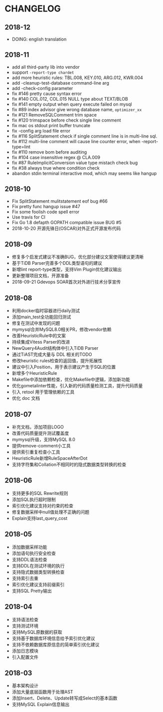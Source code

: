 # CHANGELOG

## 2018-12
- DOING: english translation

## 2018-11
- add all third-party lib into vendor
- support `-report-type chardet`
- add more heuristic rules: TBL.008, KEY.010, ARG.012, KWR.004
- add -cleanup-test-database command-line arg
- add -check-config parameter
- fix #146 pretty cause syntax error
- fix #140 COL.012, COL.015 NULL type about TEXT/BLOB
- fix #141 empty output when query execute failed on mysql
- fix #89 index advisor give wrong database name, `optimizer_xx`
- fix #121 RemoveSQLComment trim space
- fix #120 trimspace before check single line comment
- fix mac os stdout print buffer truncate
- fix -config arg load file error
- fix #116 SplitStatement check if single comment line is in multi-line sql.
- fix #112 multi-line comment will cause line counter error, when -report-type=lint
- fix #110 remove bom before auditing
- fix #104 case insensitive regex @ CLA.009
- fix #87 RuleImplicitConversion value type mistach check bug
- fix #38 always true where condition check
- abandon stdin terminal interactive mod, which may seems like hangup

## 2018-10
- Fix SplitStatement mulitstatement eof bug #66
- Fix pretty func hangup issue #47
- Fix some foolish code spell error
- Use travis for CI
- Fix Go 1.8 defapth GOPATH compatible issue BUG #5
- 2018-10-20 开源先锋日(OSCAR)对外正式开源发布代码

## 2018-09
- 修复多个启发式建议不准确BUG，优化部分建议文案使得建议更清晰
- 基于TiDB Parser完善多个DDL类型语句的建议
- 新增lint report-type类型，支持Vim Plugin优化建议输出
- 更新整理项目文档，开源准备
- 2018-09-21 Gdevops SOAR首次对外进行技术分享宣传

## 2018-08
- 利用docker临时容器进行daily测试
- 添加main_test全功能回归测试
- 修复在测试中发现的问题
- mymysql合并MySQL8.0相关PR，修改vendor依赖
- 改善HeuristicRule中的文案
- 持续集成Vitess Parser的改进
- NewQuery4Audit结构体中引入TiDB Parser
- 通过TiAST完成大量与 DDL 相关的TODO
- 修改heuristic rules检查的返回值，提升拓展性
- 建议中引入Position，用于表示建议产生于SQL的位置
- 新增多个HeuristicRule
- Makefile中添加依赖检查，优化Makefile中逻辑，添加新功能
- 优化gometalinter性能，引入新的代码质量检测工具，提升代码质量
- 引入 retool 用于管理依赖的工具
- 优化 doc 文档

## 2018-07
- 补充文档，添加项目LOGO
- 改善代码质量提升测试覆盖度
- mymysql升级，支持MySQL 8.0
- 提供remove-comment小工具
- 提供索引重复检查小工具
- HeuristicRule新增RuleSpaceAfterDot
- 支持字符集和Collation不相同时的隐式数据类型转换的检查

## 2018-06
- 支持更多的SQL Rewrite规则
- 添加SQL执行超时限制
- 索引优化建议支持对约束的检查
- 修复数据采样中null值处理不正确的问题
- Explain支持last_query_cost

## 2018-05
- 添加数据采样功能
- 添加语句执行安全检查
- 支持DDL语法检查
- 支持DDL在测试环境的执行
- 支持隐式数据类型转换检查
- 支持索引去重
- 索引优化建议支持前缀索引
- 支持SQL Pretty输出

## 2018-04
- 支持语法检查
- 支持测试环境
- 支持MySQL原数据的获取
- 支持基于数据库环境信息给予索引优化建议
- 支持不依赖数据库原信息的简单索引优化建议
- 添加日志模块
- 引入配置文件

## 2018-03
- 基本架构设计
- 添加大量底层函数用于处理AST
- 添加Insert、Delete、Update转写成Select的基本函数
- 支持MySQL Explain信息输出
